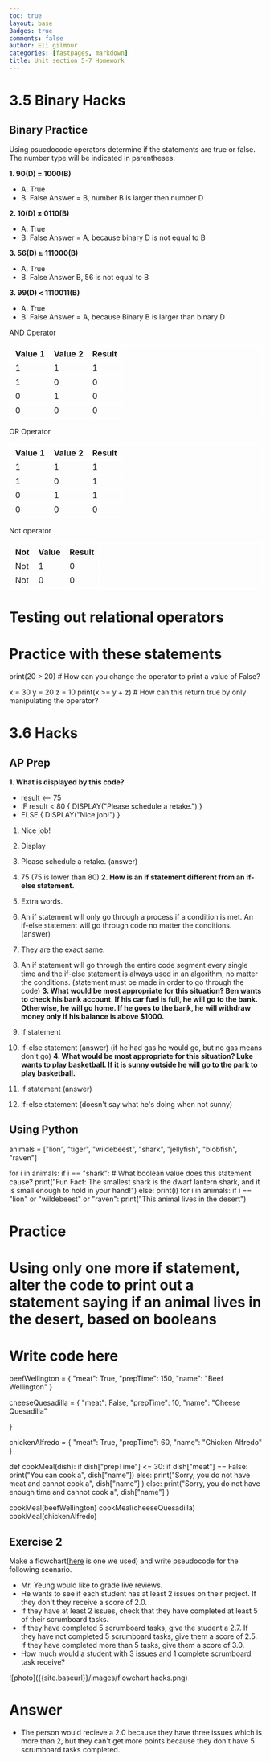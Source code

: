 ```yaml
---
toc: true
layout: base
Badges: true
comments: false
author: Eli gilmour
categories: [fastpages, markdown]
title: Unit section 5-7 Homework
---
```


# 3.5 Binary Hacks

## Binary Practice
Using psuedocode operators determine if the statements are true or false. The number type will be indicated in parentheses.

**1. 90(D) = 1000(B)**

- A. True
- B. False
Answer = B, number B is larger then number D

**2. 10(D) ≠ 0110(B)**

- A. True
- B. False
Answer = A, because binary D is not equal to B

**3. 56(D) ≥ 111000(B)**

- A. True
- B. False
Answer B, 56 is not equal to B

**3. 99(D) < 1110011(B)**

- A. True
- B. False
Answer = A, because Binary B is larger than binary D

<html>
<style>
    table, th, td { 
        border:2px solid white;
    }
</style>
    <div>AND Operator</div>
    <div>
        <table>
            <tr>
                <th>Value 1</th>
                <th>Value 2</th>
                <th>Result</th>
            </tr>
            <tr>
                <td>1</td>
                <td>1</td>
                <td>1</td>
            </tr>
            <tr>
                <td>1</td>
                <td>0</td>
                <td>0</td>
            </tr>
            <tr>
                <td>0</td>
                <td>1</td>
                <td>0</td>
            </tr>
            <tr>
                <td>0</td>
                <td>0</td>
                <td>0</td>
            </tr>
        </table>
    </div>
    <div>OR Operator</div>
    <div>
        <table>
            <tr>
                <th>Value 1</th>
                <th>Value 2</th>
                <th>Result</th>
            </tr>
            <tr>
                <td>1</td>
                <td>1</td>
                <td>1</td>
            </tr>
            <tr>
                <td>1</td>
                <td>0</td>
                <td>1</td>
            </tr>
            <tr>
                <td>0</td>
                <td>1</td>
                <td>1</td>
            </tr>
            <tr>
                <td>0</td>
                <td>0</td>
                <td>0</td>
            </tr>
        </table>
    </div>
    <div>Not operator</div>
    <div>
        <table>
            <tr>
                <th>Not</th>
                <th>Value</th>
                <th>Result</th>
            </tr>
            <tr>
                <td>Not</td>
                <td>1</td>
                <td>0</td>
            </tr>
            <tr>
                <td>Not</td>
                <td>0</td>
                <td>0</td>
            </tr>
        </table>
    </div>
</html>


# Testing out relational operators
# Practice with these statements

print(20 > 20) # How can you change the operator to print a value of False?

x = 30
y = 20
z = 10
print(x >= y + z) # How can this return true by only manipulating the operator?

# 3.6 Hacks

## AP Prep

**1. What is displayed by this code?**
- result <-- 75
- IF result < 80 {
    DISPLAY("Please schedule a retake.")
}
- ELSE {
    DISPLAY("Nice job!")
}

1. Nice job!
2. Display
3. Please schedule a retake. (answer)
4. 75
(75 is lower than 80)
**2. How is an if statement different from an if-else statement.**

1. Extra words.
2. An if statement will only go through a process if a condition is met. An if-else statement will go through code no matter the conditions. (answer)
3. They are the exact same.
4. An if statement will go through the entire code segment every single time and the if-else statement is always used in an algorithm, no matter the conditions.
(statement must be made in order to go through the code)
**3. What would be most appropriate for this situation? Ben wants to check his bank account. If his car fuel is full, he will go to the bank. Otherwise, he will go home. If he goes to the bank, he will withdraw money only if his balance is above $1000.**

1. If statement
2. If-else statement (answer)
(if he had gas he would go, but no gas means don't go)
**4. What would be most appropriate for this situation? Luke wants to play basketball. If it is sunny outside he will go to the park to play basketball.**

1. If statement (answer)
2. If-else statement
(doesn't say what he's doing when not sunny)
## Using Python

animals = ["lion", "tiger", "wildebeest", "shark", "jellyfish", "blobfish", "raven"]

for i in animals:
    if i == "shark": # What boolean value does this statement cause?
        print("Fun Fact: The smallest shark is the dwarf lantern shark, and it is small enough to hold in your hand!")
    else:
        print(i)
for i in animals:
    if i == "lion" or "wildebeest" or "raven":
        print("This animal lives in the desert")

# Practice
# Using only one more if statement, alter the code to print out a statement saying if an animal lives in the desert, based on booleans


# Write code here
beefWellington = {
    "meat": True,
    "prepTime": 150,
    "name": "Beef Wellington"
}

cheeseQuesadilla = {
    "meat": False, 
    "prepTime": 10,
    "name": "Cheese Quesadilla"

}

chickenAlfredo = {
    "meat": True, 
    "prepTime": 60,
    "name": "Chicken Alfredo"
}

def cookMeal(dish):
    if dish["prepTime"] <= 30: 
        if dish["meat"] == False:
            print("You can cook a", dish["name"])
        else:
            print("Sorry, you do not have meat and cannot cook a", dish["name"] )
    else:
        print("Sorry, you do not have enough time and cannot cook a", dish["name"] )

cookMeal(beefWellington)
cookMeal(cheeseQuesadilla)
cookMeal(chickenAlfredo)

## Exercise 2

Make a flowchart([here](https://www.lucidchart.com/pages/examples/flowchart-maker) is one we used) and write pseudocode for the following scenario.
- Mr. Yeung would like to grade live reviews. 
- He wants to see if each student has at least 2 issues on their project. If they don't they receive a score of 2.0.
- If they have at least 2 issues, check that they have completed at least 5 of their scrumboard tasks.
- If they have completed 5 scrumboard tasks, give the student a 2.7. If they have not completed 5 scrumboard tasks, give them a score of 2.5. If they have completed more than 5 tasks, give them a score of 3.0.
- How much would a student with 3 issues and 1 complete scrumboard task receive?

![photo]({{site.baseurl}}/images/flowchart hacks.png)

# Answer
- The person would recieve a 2.0 because they have three issues which is more than 2, but they can't get more points because they don't have 5 scrumboard tasks completed.